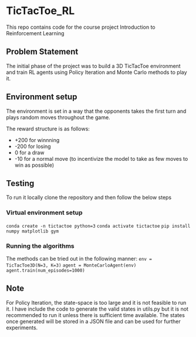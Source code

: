 # TicTacToe_RL
This repo contains code for the course project Introduction to Reinforcement Learning

## Problem Statement
The initial phase of the project was to build a 3D TicTacToe environment and train RL agents using Policy Iteration and Monte Carlo methods to play it. 

## Environment setup
The environment is set in a way that the opponents takes the first turn and plays random moves throughout the game.

The reward structure is as follows:
- +200 for winnning
- -200 for losing
- 0 for a draw
- -10 for a normal move (to incentivize the model to take as few moves to win as possible)

## Testing
To run it locally clone the repository and then follow the below steps

### Virtual environment setup
```conda create -n tictactoe python=3```
```conda activate tictactoe```
```pip install numpy matplotlib gym```

### Running the algorithms
The methods can be tried out in the following manner:
```env = TicTacToe3D(N=3, K=3)```
```agent = MonteCarloAgent(env)```
```agent.train(num_episodes=1000)```

## Note
For Policy Iteration, the state-space is too large and it is not feasible to run it. I have include the code to generate the valid states in utils.py but it is not recommended to run it unless there is sufficient time available. The states once generated will be stored in a JSON file and can be used for further experiments. 